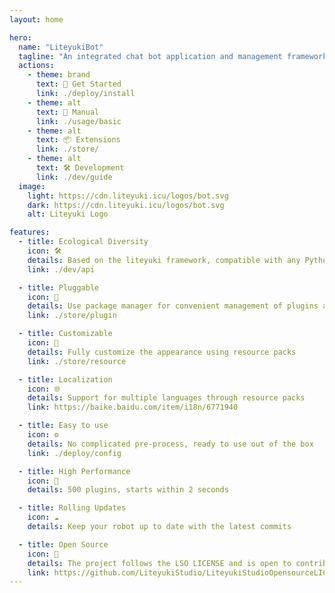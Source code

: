 ```yaml
---
layout: home

hero:
  name: "LiteyukiBot"
  tagline: "An integrated chat bot application and management framework"
  actions:
    - theme: brand
      text: 🚀 Get Started
      link: ./deploy/install
    - theme: alt
      text: 📖 Manual
      link: ./usage/basic
    - theme: alt
      text: 📦 Extensions
      link: ./store/
    - theme: alt
      text: 🛠️ Development
      link: ./dev/guide
  image:
    light: https://cdn.liteyuki.icu/logos/bot.svg
    dark: https://cdn.liteyuki.icu/logos/bot.svg
    alt: Liteyuki Logo

features:
  - title: Ecological Diversity
    icon: 🛠️
    details: Based on the liteyuki framework, compatible with any Python bot framework and application
    link: ./dev/api

  - title: Pluggable
    icon: 🧩
    details: Use package manager for convenient management of plugins and resource packs
    link: ./store/plugin

  - title: Customizable
    icon: 🎨
    details: Fully customize the appearance using resource packs
    link: ./store/resource

  - title: Localization
    icon: 🌐
    details: Support for multiple languages through resource packs
    link: https://baike.baidu.com/item/i18n/6771940

  - title: Easy to use
    icon: ⚙️
    details: No complicated pre-process, ready to use out of the box
    link: ./deploy/config

  - title: High Performance
    icon: 🚀
    details: 500 plugins, starts within 2 seconds

  - title: Rolling Updates
    icon: ☁️
    details: Keep your robot up to date with the latest commits

  - title: Open Source
    icon: 📄
    details: The project follows the LSO LICENSE and is open to contributions
    link: https://github.com/LiteyukiStudio/LiteyukiStudioOpensourceLICENSE
---
```

